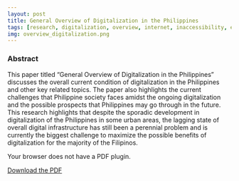 ```yaml
---
layout: post
title: General Overview of Digitalization in the Philippines
tags: [research, digitalization, overview, internet, inaccessibility, e-commerce, digital divide]
img: overview_digitalization.png
---
```


### Abstract

This paper titled “General Overview of Digitalization in the Philippines” discusses the overall current condition of digitalization in the Philippines and other key related topics. The paper also highlights the current challenges that Philippine society faces amidst the ongoing digitalization and the possible prospects that Philippines may go through in the future. This research highlights that despite the sporadic development in digitalization of the Philippines in some urban areas, the lagging state of overall digital infrastructure has still been a perennial problem and is currently the biggest challenge to maximize the possible benefits of digitalization for the majority of the Filipinos.

<!--more-->

<object id="pdf-viewer" data="/assets/pdf/General-Overview-of-Digitalization-Ph.pdf" type='application/pdf'>
  <div class="content action">
    <p>Your browser does not have a PDF plugin.</p>
    <p><a href="/assets/pdf/General-Overview-of-Digitalization-Ph.pdf" download>Download the PDF</a></p>
  </div>
</object>
